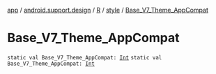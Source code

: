 [app](../../../index.md) / [android.support.design](../../index.md) / [R](../index.md) / [style](index.md) / [Base_V7_Theme_AppCompat](.)

# Base_V7_Theme_AppCompat

`static val Base_V7_Theme_AppCompat: `[`Int`](https://kotlinlang.org/api/latest/jvm/stdlib/kotlin/-int/index.html)
`static val Base_V7_Theme_AppCompat: `[`Int`](https://kotlinlang.org/api/latest/jvm/stdlib/kotlin/-int/index.html)